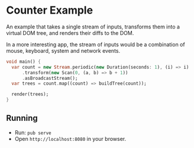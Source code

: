 # Counter Example

An example that takes a single stream of inputs, transforms them into a virtual DOM tree, and renders their diffs to the DOM.

In a more interesting app, the stream of inputs would be a combination of mouse, keyboard, system and network events.

```dart
void main() {
  var count = new Stream.periodic(new Duration(seconds: 1), (i) => i)
      .transform(new Scan(0, (a, b) => b + 1))
      .asBroadcastStream();
  var trees = count.map((count) => buildTree(count));

  render(trees);
}
```

## Running

* Run: `pub serve`
* Open `http://localhost:8080` in your browser.